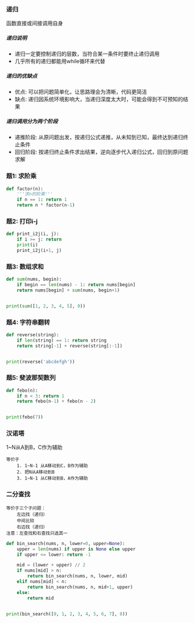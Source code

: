### 递归

函数直接或间接调用自身

##### 递归说明

- 递归一定要控制递归的层数，当符合某一条件时要终止递归调用
- 几乎所有的递归都能用while循环来代替

##### 递归的优缺点

- 优点: 可以把问题简单化，让思路理会为清晰，代码更简洁
- 缺点: 递归因系统环境影响大，当递归深度太大时，可能会得到不可预知的结果

##### 递归调用分为两个阶段

- 递推阶段: 从原问题出发，按递归公式递推，从未知到已知，最终达到递归终止条件
- 回归阶段: 按递归终止条件求出结果，逆向逐步代入递归公式，回归到原问题求解

### 题1: 求阶乘

```python
def factor(n):
    '''求n的阶乘'''
    if n == 1: return 1
    return n * factor(n-1)
```

### 题2: 打印i-j

```python
def print_i2j(i, j):
    if i >= j: return
    print(i)
    print_i2j(i+1, j)
```

### 题3: 数组求和

```python
def sum(nums, begin):
    if begin == len(nums) - 1: return nums[begin]
    return nums[begin] + sum(nums, begin+1)


print(sum([1, 2, 3, 4, 5], 0))
```

### 题4: 字符串翻转

```python
def reverse(string):
    if len(string) == 1: return string
    return string[-1] + reverse(string[:-1])


print(reverse('abcdefgh'))
```

### 题5: 斐波那契数列

```python
def febo(n):
    if n < 3: return 1
    return febo(n-1) + febo(n - 2)


print(febo(7))
```

### 汉诺塔

1~N从A到B，C作为辅助

```
等价于
	1. 1~N-1 从A移动到C，B作为辅助
	2. 把N从A移动到B
	3. 1~N-1 从C移动到B，A作为辅助
```

### 二分查找	

```
等价于三个子问题：
	左边找（递归）
	中间比较
	右边找（递归）
注意：左查找和右查找只选其一
```

```python
def bin_search(nums, n, lower=0, upper=None):
    upper = len(nums) if upper is None else upper
    if upper <= lower: return -1

    mid = (lower + upper) // 2
    if nums[mid] > n:
        return bin_search(nums, n, lower, mid)
    elif nums[mid] < n:
        return bin_search(nums, n, mid+1, upper)
    else:
        return mid


print(bin_search([0, 1, 2, 3, 4, 5, 6, 7], 8))
```


